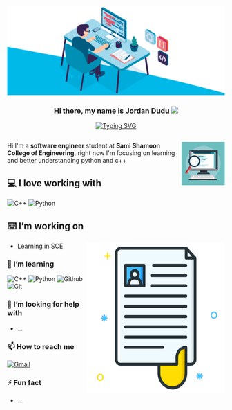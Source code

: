 [![MasterHead](00086-desk-anim-v0.3.gif)]()
<h3 align="center">
Hi there, my name is Jordan Dudu <img src="https://media.giphy.com/media/hvRJCLFzcasrR4ia7z/giphy.gif" width="30"> 
</h3>

<p align="center">
<a href="https://git.io/typing-svg"><img src="https://readme-typing-svg.demolab.com?font=Fira+Code&pause=1000&center=true&width=435&lines=I'm+a+programmer;Always+learning+new+things;Nice+to+meet+you...!" alt="Typing SVG" /></a>
</p>

<h2 align="left" id="JordanDaudu"> </h2>
<img align="right" alt="IMAGE" src="https://raw.githubusercontent.com/JordanDaudu/JordanDaudu/refs/heads/main/52343.jpg" width="100" height="100" />
Hi I'm a <strong>software engineer</strong> student at <strong>Sami Shamoon College of Engineering</strong>, right now I'm focusing on learning and better understanding python and c++

<h2 align="left" id="JordanDaudu">💻 I love working with</h2>

<div display="flex">
  <img src="https://img.shields.io/badge/-C++-blue?logo=cplusplus" height="30" alt="C++"/>
  <img src="https://img.shields.io/badge/python-3670A0?style=for-the-badge&logo=python&logoColor=ffdd54" height="30" alt="Python"/>
</div>

<h2 align="left" id="JordanDaudu">⌨️ I’m working on</h2>
<img align="right" alt="GIF" src="https://raw.githubusercontent.com/JordanDaudu/JordanDaudu/refs/heads/main/cv.png" width="320" height="350" />


- Learning in SCE

### 🌱 I’m learning

<div display="flex">
  <img src="https://img.shields.io/badge/-C++-blue?logo=cplusplus" height="30" alt="C++"/>
  <img src="https://img.shields.io/badge/python-3670A0?style=for-the-badge&logo=python&logoColor=ffdd54" height="30" alt="Python"/>
  <img src="https://img.shields.io/badge/GitHub-%23121011.svg?logo=github&logoColor=white" height="30" alt="Github"/>
  <img src="https://img.shields.io/badge/Git-F05032?logo=git&logoColor=fff)" height="30" alt="Git"/>
  
</div>

### 🤔 I’m looking for help with

- ...

### 📫 How to reach me

<div display="flex">
  <a href="mailto:jordaDa@ac.ace.ac.il">
    <img src="https://img.shields.io/badge/Gmail-D14836?style=for-the-badge&logo=gmail&logoColor=white" alt="Gmail"/>
  </a>
</div>

### ⚡ Fun fact
- ...
